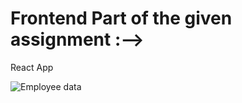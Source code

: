 # Frontend Part of the given assignment :-->
React App
<br/>

![Employee data](/repository/assets/employee.png?raw=true "Employee Data title")
